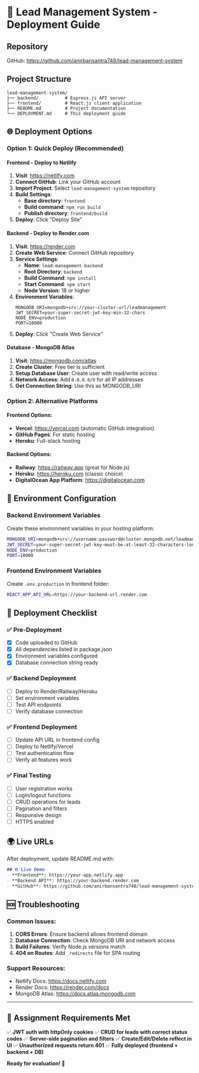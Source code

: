 # 🚀 Lead Management System - Deployment Guide

## Repository
GitHub: https://github.com/anirbansantra748/lead-management-system

## Project Structure
```
lead-management-system/
├── backend/          # Express.js API server
├── frontend/         # React.js client application
├── README.md         # Project documentation
└── DEPLOYMENT.md     # This deployment guide
```

## 🌐 Deployment Options

### Option 1: Quick Deploy (Recommended)

#### Frontend - Deploy to Netlify
1. **Visit**: https://netlify.com
2. **Connect GitHub**: Link your GitHub account
3. **Import Project**: Select `lead-management-system` repository
4. **Build Settings**:
   - **Base directory**: `frontend`
   - **Build command**: `npm run build`
   - **Publish directory**: `frontend/build`
5. **Deploy**: Click "Deploy Site"

#### Backend - Deploy to Render.com
1. **Visit**: https://render.com
2. **Create Web Service**: Connect GitHub repository
3. **Service Settings**:
   - **Name**: `lead-management-backend`
   - **Root Directory**: `backend`
   - **Build Command**: `npm install`
   - **Start Command**: `npm start`
   - **Node Version**: 18 or higher
4. **Environment Variables**:
   ```
   MONGODB_URI=mongodb+srv://your-cluster-url/leadmanagement
   JWT_SECRET=your-super-secret-jwt-key-min-32-chars
   NODE_ENV=production
   PORT=10000
   ```
5. **Deploy**: Click "Create Web Service"

#### Database - MongoDB Atlas
1. **Visit**: https://mongodb.com/atlas
2. **Create Cluster**: Free tier is sufficient
3. **Setup Database User**: Create user with read/write access
4. **Network Access**: Add `0.0.0.0/0` for all IP addresses
5. **Get Connection String**: Use this as MONGODB_URI

### Option 2: Alternative Platforms

#### Frontend Options:
- **Vercel**: https://vercel.com (automatic GitHub integration)
- **GitHub Pages**: For static hosting
- **Heroku**: Full-stack hosting

#### Backend Options:
- **Railway**: https://railway.app (great for Node.js)
- **Heroku**: https://heroku.com (classic choice)
- **DigitalOcean App Platform**: https://digitalocean.com

## 🔧 Environment Configuration

### Backend Environment Variables
Create these environment variables in your hosting platform:

```bash
MONGODB_URI=mongodb+srv://username:password@cluster.mongodb.net/leadmanagement
JWT_SECRET=your-super-secret-jwt-key-must-be-at-least-32-characters-long
NODE_ENV=production
PORT=10000
```

### Frontend Environment Variables
Create `.env.production` in frontend folder:

```bash
REACT_APP_API_URL=https://your-backend-url.render.com
```

## 📝 Deployment Checklist

### ✅ Pre-Deployment
- [x] Code uploaded to GitHub
- [x] All dependencies listed in package.json
- [x] Environment variables configured
- [x] Database connection string ready

### ✅ Backend Deployment
- [ ] Deploy to Render/Railway/Heroku
- [ ] Set environment variables
- [ ] Test API endpoints
- [ ] Verify database connection

### ✅ Frontend Deployment
- [ ] Update API URL in frontend config
- [ ] Deploy to Netlify/Vercel
- [ ] Test authentication flow
- [ ] Verify all features work

### ✅ Final Testing
- [ ] User registration works
- [ ] Login/logout functions
- [ ] CRUD operations for leads
- [ ] Pagination and filters
- [ ] Responsive design
- [ ] HTTPS enabled

## 🌍 Live URLs
After deployment, update README.md with:

```markdown
## 🌐 Live Demo
- **Frontend**: https://your-app.netlify.app
- **Backend API**: https://your-backend.render.com
- **GitHub**: https://github.com/anirbansantra748/lead-management-system
```

## 🆘 Troubleshooting

### Common Issues:
1. **CORS Errors**: Ensure backend allows frontend domain
2. **Database Connection**: Check MongoDB URI and network access
3. **Build Failures**: Verify Node.js versions match
4. **404 on Routes**: Add `_redirects` file for SPA routing

### Support Resources:
- Netlify Docs: https://docs.netlify.com
- Render Docs: https://render.com/docs
- MongoDB Atlas: https://docs.atlas.mongodb.com

---

## 🎯 Assignment Requirements Met

✅ **JWT auth with httpOnly cookies**
✅ **CRUD for leads with correct status codes**
✅ **Server-side pagination and filters**
✅ **Create/Edit/Delete reflect in UI**
✅ **Unauthorized requests return 401**
✅ **Fully deployed (frontend + backend + DB)**

**Ready for evaluation! 🚀**